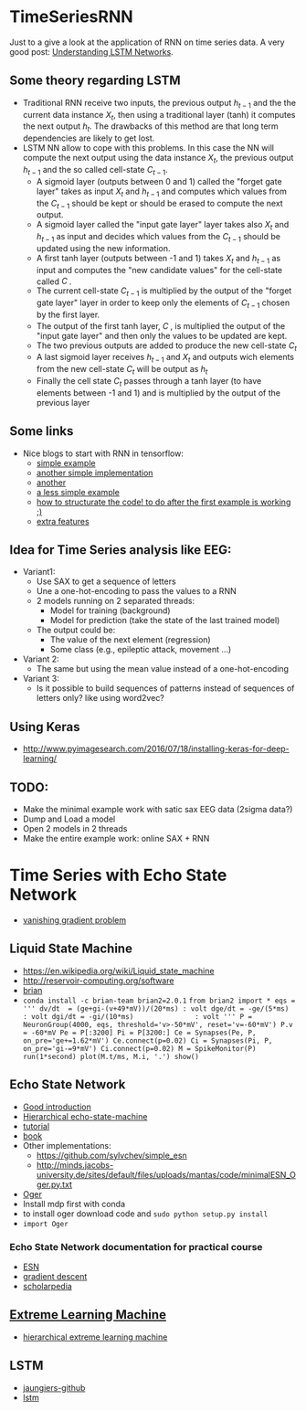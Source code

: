 # TimeSeriesRNN

Just to a give a look at the application of RNN on time series data.
A very good post: [Understanding LSTM Networks](http://colah.github.io/posts/2015-08-Understanding-LSTMs//).

## Some theory regarding LSTM

+ Traditional RNN receive two inputs, the previous output $h_{t-1}$ and the the current data instance $X_t$, then 
using a traditional layer (tanh) it computes the next output $h_t$. The drawbacks of this method are that long term dependencies
are likely to get lost.
+ LSTM NN allow to cope with this problems. In this case the NN will compute the next output using the data instance $X_t$, 
the previous output $h_{t-1}$ and the so called cell-state $C_{t-1}$. 
	+ A sigmoid layer (outputs between 0 and 1) called the "forget gate layer" takes as input $X_t$ and $h_{t-1}$
	and computes which values from the $C_{t-1}$ should be kept or should be erased to compute the next output.
	+ A sigmoid layer called the "input gate layer" layer takes also $X_t$ and $h_{t-1}$ as input and decides
	which values from the $C_{t-1}$ should be updated using the new information.
	+ A first tanh layer (outputs between -1 and 1) takes $X_t$ and $h_{t-1}$ as input and computes the "new candidate values"
	for the cell-state called $C^~$.
	+ The current cell-state $C_{t-1}$ is multiplied by the output of the "forget gate layer" layer in order to keep only 
	the elements of $C_{t-1}$ chosen by the first layer.
	+ The output of the first tanh layer, $C^~$, is multiplied the output of the "input gate layer" and then only the 
	values to be updated are kept.
	+ The two previous outputs are added to produce the new cell-state $C_{t}$
	+ A last sigmoid layer receives $h_{t-1}$ and $X_t$ and outputs wich elements from the new cell-state 
	$C_{t}$ will be output as $h_t$
	+ Finally the cell state $C_t$ passes through a tanh layer (to have elements between -1 and 1) and is multiplied
	by the output of the previous layer

## Some links

+ Nice blogs to start with RNN in tensorflow:
	+ [simple example](http://monik.in/a-noobs-guide-to-implementing-rnn-lstm-using-tensorflow/)
	+ [another simple implementation](https://gist.github.com/nivwusquorum/b18ce332bde37e156034e5d3f60f8a23)
	+ [another](https://danijar.com/introduction-to-recurrent-networks-in-tensorflow/)
	+ [a less simple example ](https://github.com/aymericdamien/TensorFlow-Examples/blob/master/notebooks/3_NeuralNetworks/convolutional_network.ipynb)
	+ [how to structurate the code! to do after the first example is working ;) ](http://danijar.com/structuring-your-tensorflow-models/)
	+ [extra features](http://www.wildml.com/2016/08/rnns-in-tensorflow-a-practical-guide-and-undocumented-features/)
	
## Idea for Time Series analysis like EEG:
+ Variant1:
	+ Use SAX to get a sequence of letters
	+ Une a one-hot-encoding to pass the values to a RNN
	+ 2 models running on 2 separated threads:
		+ Model for training (background)
		+ Model for prediction (take the state of the last trained model)
	+ The output could be:
		+ The value of the next element (regression)
		+ Some class (e.g., epileptic attack, movement ...)
+ Variant 2:
	+ The same but using the mean value instead of a one-hot-encoding
+ Variant 3:
	+ Is it possible to build sequences of patterns instead of sequences of letters only? like using word2vec?
		
## Using Keras
+ http://www.pyimagesearch.com/2016/07/18/installing-keras-for-deep-learning/

## TODO:
+ Make the minimal example work with satic sax EEG data (2sigma data?)
+ Dump and Load a model
+ Open 2 models in 2 threads
+ Make the entire example work: online SAX + RNN






# Time Series with Echo State Network
+ [vanishing gradient problem](https://en.wikipedia.org/wiki/Vanishing_gradient_problem)
## Liquid State Machine
+ https://en.wikipedia.org/wiki/Liquid_state_machine
+ http://reservoir-computing.org/software
+ [brian](http://briansimulator.org)
+ `conda install -c brian-team brian2=2.0.1`
`
from brian2 import *
eqs = '''
		dv/dt  = (ge+gi-(v+49*mV))/(20*ms) : volt
		dge/dt = -ge/(5*ms)                : volt
		dgi/dt = -gi/(10*ms)               : volt
	  '''
P = NeuronGroup(4000, eqs, threshold='v>-50*mV', reset='v=-60*mV')
P.v = -60*mV
Pe = P[:3200]
Pi = P[3200:]
Ce = Synapses(Pe, P, on_pre='ge+=1.62*mV')
Ce.connect(p=0.02)
Ci = Synapses(Pi, P, on_pre='gi-=9*mV')
Ci.connect(p=0.02)
M = SpikeMonitor(P)
run(1*second)
plot(M.t/ms, M.i, '.')
show()
`
## Echo State Network
+ [Good introduction](http://www.scholarpedia.org/article/Echo_state_network)
+ [Hierarchical echo-state-machine](http://minds.jacobs-university.de/sites/default/files/uploads/papers/hierarchicalesn_techrep10.pdf)
+ [tutorial](https://www.pdx.edu/sites/www.pdx.edu.sysc/files/Jaeger_TrainingRNNsTutorial.2005.pdf)
+ [book](https://link.springer.com/chapter/10.1007%2F978-3-642-35289-8_36)
+ Other implementations:
	+ https://github.com/sylvchev/simple_esn
	+ http://minds.jacobs-university.de/sites/default/files/uploads/mantas/code/minimalESN_Oger.py.txt
+ [Oger](http://reservoir-computing.org/installing_oger)
+ Install mdp first with conda
+ to install oger download code and `sudo python setup.py install`
+ `import Oger`
### Echo State Network documentation for practical course
+ [ESN](http://minds.jacobs-university.de/sites/default/files/uploads/papers/PracticalESN.pdf)
+ [gradient descent](https://en.wikipedia.org/wiki/Stochastic_gradient_descent)
+ [scholarpedia](http://www.scholarpedia.org/article/Echo_state_network)


## [Extreme Learning Machine](https://en.wikipedia.org/wiki/Extreme_learning_machine)
+ [hierarchical extreme learning machine](http://ieeexplore.ieee.org/document/7280669/)

## LSTM
+ [jaungiers-github](https://github.com/jaungiers/LSTM-Neural-Network-for-Time-Series-Prediction)
+ [lstm](http://www.jakob-aungiers.com/articles/a/LSTM-Neural-Network-for-Time-Series-Prediction)

